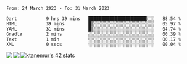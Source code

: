 <!--START_SECTION:waka-->

```text
From: 24 March 2023 - To: 31 March 2023

Dart           9 hrs 39 mins   ██████████████████████░░░   88.54 %
HTML           39 mins         █▒░░░░░░░░░░░░░░░░░░░░░░░   05.97 %
YAML           31 mins         █▒░░░░░░░░░░░░░░░░░░░░░░░   04.74 %
Gradle         2 mins          ░░░░░░░░░░░░░░░░░░░░░░░░░   00.39 %
Text           1 min           ░░░░░░░░░░░░░░░░░░░░░░░░░   00.17 %
XML            0 secs          ░░░░░░░░░░░░░░░░░░░░░░░░░   00.04 %
```

<!--END_SECTION:waka-->
<a href="https://github.com/anuraghazra/github-readme-stats">
  <img align="left" src="https://github-readme-stats.vercel.app/api?username=Tanesan&count_private=true&show_icons=true" />
<img align="left" src="https://github-readme-stats.vercel.app/api/top-langs/?username=Tanesan" />
</a>

[![ktanemur's 42 stats](https://badge42.vercel.app/api/v2/cl1wslf6s002109l771rng2w8/stats?cursusId=21&coalitionId=62)](https://github.com/JaeSeoKim/badge42)
